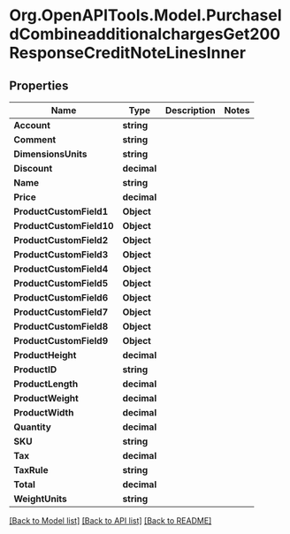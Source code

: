 # Org.OpenAPITools.Model.PurchaseIdCombineadditionalchargesGet200ResponseCreditNoteLinesInner

## Properties

Name | Type | Description | Notes
------------ | ------------- | ------------- | -------------
**Account** | **string** |  | 
**Comment** | **string** |  | 
**DimensionsUnits** | **string** |  | 
**Discount** | **decimal** |  | 
**Name** | **string** |  | 
**Price** | **decimal** |  | 
**ProductCustomField1** | **Object** |  | 
**ProductCustomField10** | **Object** |  | 
**ProductCustomField2** | **Object** |  | 
**ProductCustomField3** | **Object** |  | 
**ProductCustomField4** | **Object** |  | 
**ProductCustomField5** | **Object** |  | 
**ProductCustomField6** | **Object** |  | 
**ProductCustomField7** | **Object** |  | 
**ProductCustomField8** | **Object** |  | 
**ProductCustomField9** | **Object** |  | 
**ProductHeight** | **decimal** |  | 
**ProductID** | **string** |  | 
**ProductLength** | **decimal** |  | 
**ProductWeight** | **decimal** |  | 
**ProductWidth** | **decimal** |  | 
**Quantity** | **decimal** |  | 
**SKU** | **string** |  | 
**Tax** | **decimal** |  | 
**TaxRule** | **string** |  | 
**Total** | **decimal** |  | 
**WeightUnits** | **string** |  | 

[[Back to Model list]](../README.md#documentation-for-models) [[Back to API list]](../README.md#documentation-for-api-endpoints) [[Back to README]](../README.md)

